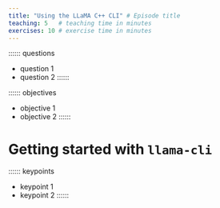 ```yaml
---
title: "Using the LLaMA C++ CLI" # Episode title
teaching: 5   # teaching time in minutes
exercises: 10 # exercise time in minutes
---
```


:::::: questions
 - question 1
 - question 2
::::::

:::::: objectives
 - objective 1
 - objective 2
::::::

# Getting started with `llama-cli`

:::::: keypoints
 - keypoint 1
 - keypoint 2
::::::
